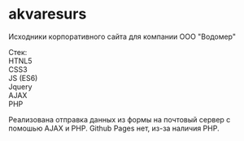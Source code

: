 # akvaresurs
Исходники корпоративного сайта для компании ООО "Водомер"

Стек:  
HTNL5  
CSS3  
JS (ES6)  
Jquery  
AJAX  
PHP  

Реализована отправка данных из формы на почтовый сервер с помошью AJAX и PHP. Github Pages нет, из-за наличия PHP.
